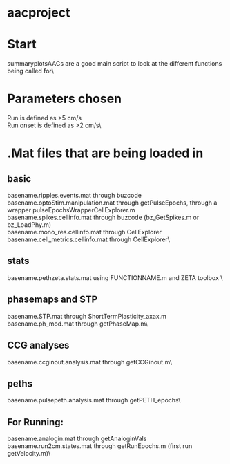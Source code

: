 # aacproject

# Start
summaryplotsAACs are a good main script to look at the different functions being called for\

# Parameters chosen
Run is defined as >5 cm/s\
Run onset is defined as >2 cm/s\

# .Mat files that are being loaded in

## basic
basename.ripples.events.mat through buzcode\
basename.optoStim.manipulation.mat through getPulseEpochs, through a wrapper pulseEpochsWrapperCellExplorer.m\
basename.spikes.cellinfo.mat through buzcode (bz_GetSpikes.m or bz_LoadPhy.m)\
basename.mono_res.cellinfo.mat through CellExplorer\
basename.cell_metrics.cellinfo.mat through CellExplorer\

## stats
basename.pethzeta.stats.mat using FUNCTIONNAME.m and ZETA toolbox \


## phasemaps and STP
basename.STP.mat through ShortTermPlasticity_axax.m\
basename.ph_mod.mat through getPhaseMap.m\

## CCG analyses
basename.ccginout.analysis.mat through getCCGinout.m\

## peths
basename.pulsepeth.analysis.mat through getPETH_epochs\

## For Running:
basename.analogin.mat through getAnaloginVals\
basename.run2cm.states.mat through getRunEpochs.m (first run getVelocity.m)\

